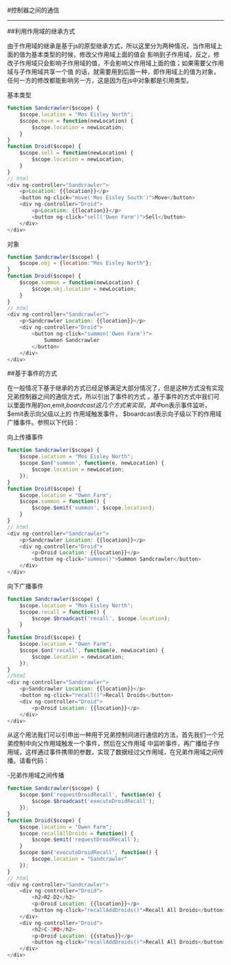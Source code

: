 #控制器之间的通信

***

##利用作用域的继承方式

由于作用域的继承是基于js的原型继承方式，所以这里分为两种情况，当作用域上面的值为基本类型的时候，修改父作用域上面的值会
影响到子作用域，反之，修改子作用域只会影响子作用域的值，不会影响父作用域上面的值；如果需要父作用域与子作用域共享一个值
的话，就需要用到后面一种，即作用域上的值为对象，任何一方的修改都能影响另一方，这是因为在js中对象都是引用类型。
    

基本类型
```javascript
function Sandcrawler($scope) {
    $scope.location = "Mos Eisley North";
    $scope.move = function(newLocation) {
        $scope.location = newLocation;
    }
}
function Droid($scope) {
    $scope.sell = function(newLocation) {
        $scope.location = newLocation;
    }
}
// html
<div ng-controller="Sandcrawler">
    <p>Location: {{location}}</p>
    <button ng-click="move('Mos Eisley South')">Move</button>
    <div ng-controller="Droid">
        <p>Location: {{location}}</p>
        <button ng-click="sell('Owen Farm')">Sell</button>
    </div>
</div>

```
对象
```javascript
function Sandcrawler($scope) {
    $scope.obj = {location:"Mos Eisley North"};
}
function Droid($scope) {
    $scope.summon = function(newLocation) {
        $scope.obj.location = newLocation;
    }
}
// html
<div ng-controller="Sandcrawler">
    <p>Sandcrawler Location: {{location}}</p>
    <div ng-controller="Droid">
        <button ng-click="summon('Owen Farm')">
            Summon Sandcrawler
        </button>
    </div>
</div>
```

##基于事件的方式

在一般情况下基于继承的方式已经足够满足大部分情况了，但是这种方式没有实现兄弟控制器之间的通信方式，所以引出了事件的方式
。基于事件的方式中我们可以里面作用的$on,$emit,$boardcast这几个方式来实现，其中$on表示事件监听，$emit表示向父级以上的
作用域触发事件， $boardcast表示向子级以下的作用域广播事件。参照以下代码：

向上传播事件
```javascript
function Sandcrawler($scope) {
    $scope.location = "Mos Eisley North";
    $scope.$on('summon', function(e, newLocation) {
        $scope.location = newLocation;
    });
}
function Droid($scope) {
    $scope.location = "Owen Farm";
    $scope.summon = function() {
        $scope.$emit('summon', $scope.location);
    }
}
// html
<div ng-controller="Sandcrawler">
    <p>Sandcrawler Location: {{location}}</p>
    <div ng-controller="Droid">
        <p>Droid Location: {{location}}</p>
        <button ng-click="summon()">Summon Sandcrawler</button>
    </div>
</div>
```
向下广播事件
```javascript
function Sandcrawler($scope) {
    $scope.location = "Mos Eisley North";
    $scope.recall = function() {
        $scope.$broadcast('recall', $scope.location);
    }
}
function Droid($scope) {
    $scope.location = "Owen Farm";
    $scope.$on('recall', function(e, newLocation) {
        $scope.location = newLocation;
    });
}
//html
<div ng-controller="Sandcrawler">
    <p>Sandcrawler Location: {{location}}</p>
    <button ng-click="recall()">Recall Droids</button>
    <div ng-controller="Droid">
        <p>Droid Location: {{location}}</p>
    </div>
</div>

```

从这个用法我们可以引申出一种用于兄弟控制间进行通信的方法，首先我们一个兄弟控制中向父作用域触发一个事件，然后在父作用域
中监听事件，再广播给子作用域，这样通过事件携带的参数，实现了数据经过父作用域，在兄弟作用域之间传播。请看代码：

-兄弟作用域之间传播
```javascript
function Sandcrawler($scope) {
    $scope.$on('requestDroidRecall', function(e) {
        $scope.$broadcast('executeDroidRecall');
    });
}
function Droid($scope) {
    $scope.location = "Owen Farm";
    $scope.recallAllDroids = function() {
        $scope.$emit('requestDroidRecall');
    }
    $scope.$on('executeDroidRecall', function() { 
        $scope.location = "Sandcrawler"
    });
}
// html
<div ng-controller="Sandcrawler">
    <div ng-controller="Droid">
        <h2>R2-D2</h2>
        <p>Droid Location: {{location}}</p>
        <button ng-click="recallAddDroids()">Recall All Droids</button>
    </div>
    <div ng-controller="Droid">
        <h2>C-3PO</h2>
        <p>Droid Location: {{status}}</p>
        <button ng-click="recallAddDroids()">Recall All Droids</button>
    </div>
</div>
```


